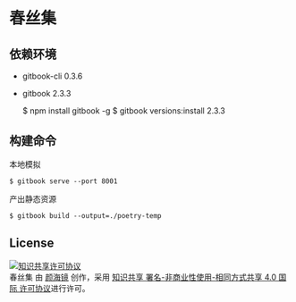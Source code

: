 # 春丝集

## 依赖环境
- gitbook-cli 0.3.6
- gitbook 2.3.3


    $ npm install gitbook -g
    $ gitbook versions:install 2.3.3

## 构建命令
本地模拟

	$ gitbook serve --port 8001

产出静态资源

	$ gitbook build --output=./poetry-temp

## License

<a rel="license" href="http://creativecommons.org/licenses/by-nc-sa/4.0/"><img alt="知识共享许可协议" style="border-width:0" src="http://i.creativecommons.org/l/by-nc-sa/4.0/88x31.png" /></a><br /><span xmlns:dct="http://purl.org/dc/terms/" href="http://purl.org/dc/dcmitype/Text" property="dct:title" rel="dct:type">春丝集</span> 由 <a xmlns:cc="http://creativecommons.org/ns#" href="http://yanhaijing.com/poetry/" property="cc:attributionName" rel="cc:attributionURL">颜海镜</a> 创作，采用 <a rel="license" href="http://creativecommons.org/licenses/by-nc-sa/4.0/">知识共享 署名-非商业性使用-相同方式共享 4.0 国际 许可协议</a>进行许可。